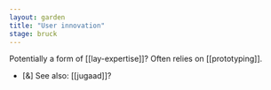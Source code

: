 ```yaml
---  
layout: garden
title: "User innovation"
stage: bruck
---
```


Potentially a form of [[lay-expertise]]? Often relies on [[prototyping]].

- [&] See also: [[jugaad]]?